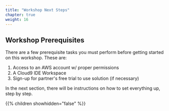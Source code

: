 ```yaml
---
title: "Workshop Next Steps"
chapter: true
weight: 16
---
```


## Workshop Prerequisites

There are a few prerequisite tasks you must perform before getting started on this workshop. These are:

[comment]: <> (Feel free to add any other prerequisite tasks that is related to your workshop)

1. Access to an AWS account w/ proper permissions
1. A Cloud9 IDE Workspace
1. Sign-up for partner's free trial to use solution (if necessary)

In the next section, there will be instructions on how to set everything up, step by step.

{{% children showhidden="false" %}}